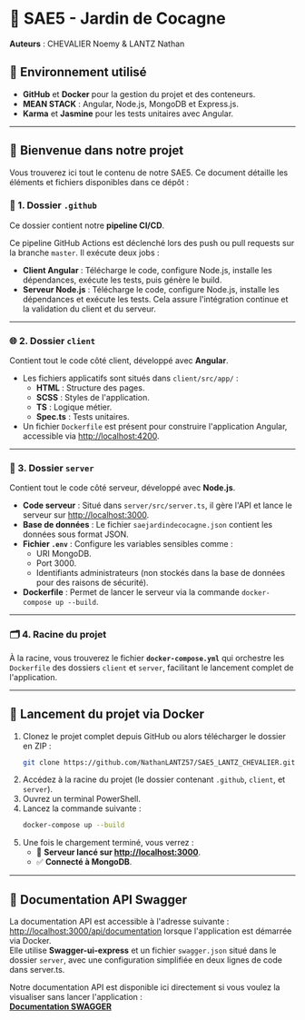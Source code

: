 # 🌱 SAE5 - Jardin de Cocagne  
**Auteurs** : CHEVALIER Noemy & LANTZ Nathan  

## 🚀 Environnement utilisé  
- **GitHub** et **Docker** pour la gestion du projet et des conteneurs.  
- **MEAN STACK** : Angular, Node.js, MongoDB et Express.js.  
- **Karma** et **Jasmine** pour les tests unitaires avec Angular.  

---

## 🎉 Bienvenue dans notre projet  
Vous trouverez ici tout le contenu de notre SAE5. Ce document détaille les éléments et fichiers disponibles dans ce dépôt :  

### 📂 1. Dossier `.github`  
Ce dossier contient notre **pipeline CI/CD**.  

Ce pipeline GitHub Actions est déclenché lors des push ou pull requests sur la branche `master`. Il exécute deux jobs :  
- **Client Angular** : Télécharge le code, configure Node.js, installe les dépendances, exécute les tests, puis génère le build.  
- **Serveur Node.js** : Télécharge le code, configure Node.js, installe les dépendances et exécute les tests.
Cela assure l'intégration continue et la validation du client et du serveur.

---

### 🌐 2. Dossier `client`  
Contient tout le code côté client, développé avec **Angular**.  

- Les fichiers applicatifs sont situés dans `client/src/app/` :  
  - **HTML** : Structure des pages.  
  - **SCSS** : Styles de l'application.  
  - **TS** : Logique métier.  
  - **Spec.ts** : Tests unitaires.  
- Un fichier `Dockerfile` est présent pour construire l'application Angular, accessible via [http://localhost:4200](http://localhost:4200).  

---

### 🔧 3. Dossier `server`  
Contient tout le code côté serveur, développé avec **Node.js**.  

- **Code serveur** : Situé dans `server/src/server.ts`, il gère l'API et lance le serveur sur [http://localhost:3000](http://localhost:3000).  
- **Base de données** : Le fichier `saejardindecocagne.json` contient les données sous format JSON.  
- **Fichier `.env`** : Configure les variables sensibles comme :  
  - URI MongoDB.  
  - Port 3000.  
  - Identifiants administrateurs (non stockés dans la base de données pour des raisons de sécurité).  
- **Dockerfile** : Permet de lancer le serveur via la commande `docker-compose up --build`.  

---

### 🗂️ 4. Racine du projet  
À la racine, vous trouverez le fichier **`docker-compose.yml`** qui orchestre les `Dockerfile` des dossiers `client` et `server`, facilitant le lancement complet de l'application.  

---

## 🐳 Lancement du projet via Docker

1. Clonez le projet complet depuis GitHub ou alors télécharger le dossier en ZIP :  
   ```bash
   git clone https://github.com/NathanLANTZ57/SAE5_LANTZ_CHEVALIER.git
   ```
2. Accédez à la racine du projet (le dossier contenant `.github`, `client`, et `server`).  
3. Ouvrez un terminal PowerShell.  
4. Lancez la commande suivante :  
   ```bash
   docker-compose up --build
   ```
5. Une fois le chargement terminé, vous verrez :  
   - 🚀 **Serveur lancé sur [http://localhost:3000](http://localhost:3000)**.  
   - ✅ **Connecté à MongoDB**.  

---

## 📖 Documentation API Swagger

La documentation API est accessible à l'adresse suivante : [http://localhost:3000/api/documentation](http://localhost:3000/api/documentation) lorsque l'application est démarrée via Docker.  
Elle utilise **Swagger-ui-express** et un fichier `swagger.json` situé dans le dossier `server`, avec une configuration simplifiée en deux lignes de code dans server.ts.

Notre documentation API est disponible ici directement si vous voulez la visualiser sans lancer l'application :  
[**Documentation SWAGGER**](https://app.swaggerhub.com/apis-docs/NATHANLANTZ57560/SAE5/1.0.0)


